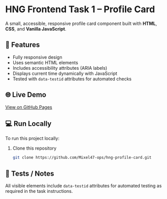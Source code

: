 # HNG Frontend Task 1 – Profile Card

A small, accessible, responsive profile card component built with **HTML**, **CSS**, and **Vanilla JavaScript**.

## 🧠 Features
- Fully responsive design  
- Uses semantic HTML elements  
- Includes accessibility attributes (ARIA labels)  
- Displays current time dynamically with JavaScript  
- Tested with `data-testid` attributes for automated checks

## 🌐 Live Demo
[View on GitHub Pages](https://Mixel47-ops.github.io/hng-profile-card/)

## 💻 Run Locally
To run this project locally:
1. Clone this repository  
   ```bash
   git clone https://github.com/Mixel47-ops/hng-profile-card.git
## 🧪 Tests / Notes
All visible elements include `data-testid` attributes for automated testing as required in the task instructions.

